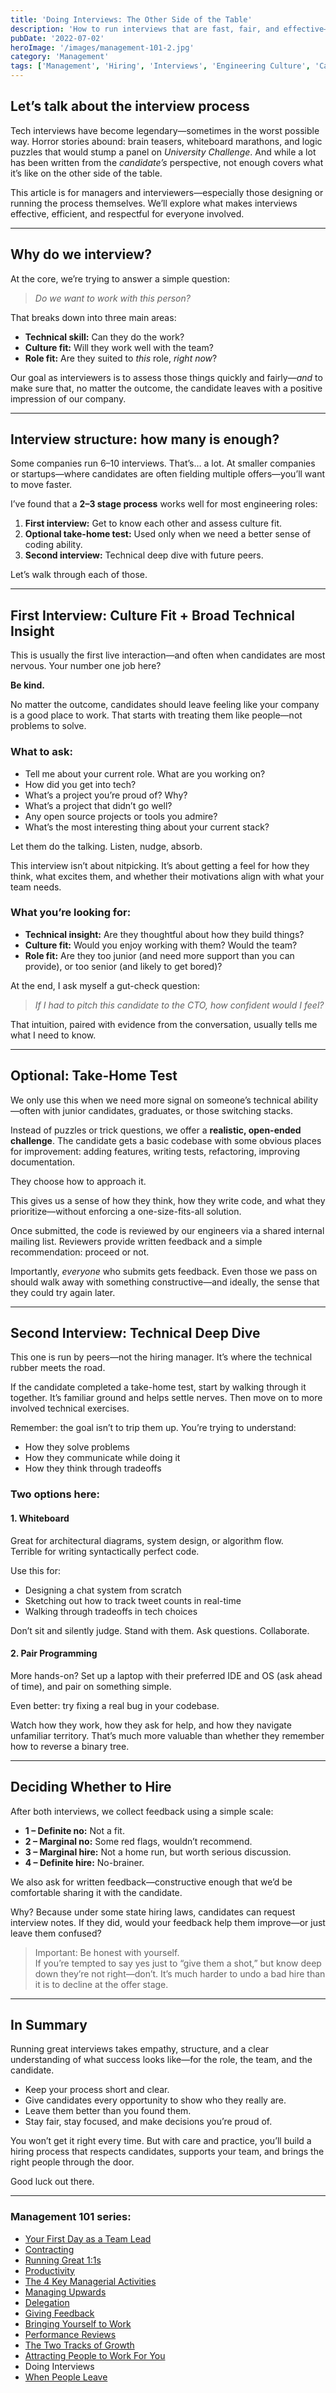 ```yaml
---
title: 'Doing Interviews: The Other Side of the Table'
description: 'How to run interviews that are fast, fair, and effective—while giving every candidate a great experience, regardless of the outcome.'
pubDate: '2022-07-02'
heroImage: '/images/management-101-2.jpg'
category: 'Management'
tags: ['Management', 'Hiring', 'Interviews', 'Engineering Culture', 'Career Growth']
---
```


## Let’s talk about the interview process

Tech interviews have become legendary—sometimes in the worst possible way. Horror stories abound: brain teasers, whiteboard marathons, and logic puzzles that would stump a panel on *University Challenge*. And while a lot has been written from the *candidate’s* perspective, not enough covers what it’s like on the other side of the table.

This article is for managers and interviewers—especially those designing or running the process themselves. We’ll explore what makes interviews effective, efficient, and respectful for everyone involved.

---

## Why do we interview?

At the core, we’re trying to answer a simple question:

> *Do we want to work with this person?*

That breaks down into three main areas:

- **Technical skill:** Can they do the work?
- **Culture fit:** Will they work well with the team?
- **Role fit:** Are they suited to *this* role, *right now*?

Our goal as interviewers is to assess those things quickly and fairly—*and* to make sure that, no matter the outcome, the candidate leaves with a positive impression of our company.

---

## Interview structure: how many is enough?

Some companies run 6–10 interviews. That’s… a lot. At smaller companies or startups—where candidates are often fielding multiple offers—you’ll want to move faster.

I’ve found that a **2–3 stage process** works well for most engineering roles:

1. **First interview:** Get to know each other and assess culture fit.
2. **Optional take-home test:** Used only when we need a better sense of coding ability.
3. **Second interview:** Technical deep dive with future peers.

Let’s walk through each of those.

---

## First Interview: Culture Fit + Broad Technical Insight

This is usually the first live interaction—and often when candidates are most nervous. Your number one job here?

**Be kind.**

No matter the outcome, candidates should leave feeling like your company is a good place to work. That starts with treating them like people—not problems to solve.

### What to ask:

- Tell me about your current role. What are you working on?
- How did you get into tech?
- What’s a project you’re proud of? Why?
- What’s a project that didn’t go well?
- Any open source projects or tools you admire?
- What’s the most interesting thing about your current stack?

Let them do the talking. Listen, nudge, absorb.

This interview isn’t about nitpicking. It’s about getting a feel for how they think, what excites them, and whether their motivations align with what your team needs.

### What you’re looking for:

- **Technical insight:** Are they thoughtful about how they build things?
- **Culture fit:** Would you enjoy working with them? Would the team?
- **Role fit:** Are they too junior (and need more support than you can provide), or too senior (and likely to get bored)?

At the end, I ask myself a gut-check question:

> *If I had to pitch this candidate to the CTO, how confident would I feel?*

That intuition, paired with evidence from the conversation, usually tells me what I need to know.

---

## Optional: Take-Home Test

We only use this when we need more signal on someone’s technical ability—often with junior candidates, graduates, or those switching stacks.

Instead of puzzles or trick questions, we offer a **realistic, open-ended challenge**. The candidate gets a basic codebase with some obvious places for improvement: adding features, writing tests, refactoring, improving documentation.

They choose how to approach it.

This gives us a sense of how they think, how they write code, and what they prioritize—without enforcing a one-size-fits-all solution.

Once submitted, the code is reviewed by our engineers via a shared internal mailing list. Reviewers provide written feedback and a simple recommendation: proceed or not.

Importantly, *everyone* who submits gets feedback. Even those we pass on should walk away with something constructive—and ideally, the sense that they could try again later.

---

## Second Interview: Technical Deep Dive

This one is run by peers—not the hiring manager. It’s where the technical rubber meets the road.

If the candidate completed a take-home test, start by walking through it together. It’s familiar ground and helps settle nerves. Then move on to more involved technical exercises.

Remember: the goal isn’t to trip them up. You’re trying to understand:

- How they solve problems
- How they communicate while doing it
- How they think through tradeoffs

### Two options here:

#### 1. Whiteboard

Great for architectural diagrams, system design, or algorithm flow.  
Terrible for writing syntactically perfect code.

Use this for:
- Designing a chat system from scratch
- Sketching out how to track tweet counts in real-time
- Walking through tradeoffs in tech choices

Don’t sit and silently judge. Stand with them. Ask questions. Collaborate.

#### 2. Pair Programming

More hands-on? Set up a laptop with their preferred IDE and OS (ask ahead of time), and pair on something simple.

Even better: try fixing a real bug in your codebase.

Watch how they work, how they ask for help, and how they navigate unfamiliar territory. That’s much more valuable than whether they remember how to reverse a binary tree.

---

## Deciding Whether to Hire

After both interviews, we collect feedback using a simple scale:

- **1 – Definite no:** Not a fit.
- **2 – Marginal no:** Some red flags, wouldn’t recommend.
- **3 – Marginal hire:** Not a home run, but worth serious discussion.
- **4 – Definite hire:** No-brainer.

We also ask for written feedback—constructive enough that we’d be comfortable sharing it with the candidate.

Why? Because under some state hiring laws, candidates can request interview notes. If they did, would your feedback help them improve—or just leave them confused?

> Important: Be honest with yourself.  
> If you’re tempted to say yes just to “give them a shot,” but know deep down they’re not right—don’t. It’s much harder to undo a bad hire than it is to decline at the offer stage.

---

## In Summary

Running great interviews takes empathy, structure, and a clear understanding of what success looks like—for the role, the team, and the candidate.

- Keep your process short and clear.
- Give candidates every opportunity to show who they really are.
- Leave them better than you found them.
- Stay fair, stay focused, and make decisions you’re proud of.

You won’t get it right every time. But with care and practice, you’ll build a hiring process that respects candidates, supports your team, and brings the right people through the door.

Good luck out there.

---

### Management 101 series:

- [Your First Day as a Team Lead](/blog/management-101-your-first-day-as-a-team-lead/)
- [Contracting](/blog/management-101-contracting/)
- [Running Great 1:1s](/blog/management-101-one-on-ones/)
- [Productivity](/blog/management-101-productivity/)
- [The 4 Key Managerial Activities](/blog/management-101-4-key-managerial-activities/)
- [Managing Upwards](/blog/management-101-managing-upwards/)
- [Delegation](/blog/management-101-delegation/)
- [Giving Feedback](/blog/management-101-giving-feedback/)
- [Bringing Yourself to Work](/blog/management-101-bringing-yourself-to-work/)
- [Performance Reviews](/blog/management-101-performance-reviews/)
- [The Two Tracks of Growth](/blog/management-101-two-tracks-of-growth/)
- [Attracting People to Work For You](/blog/management-101-attracting-people-to-work-for-you/)
- Doing Interviews
- [When People Leave](/blog/management-101-when-people-leave/)